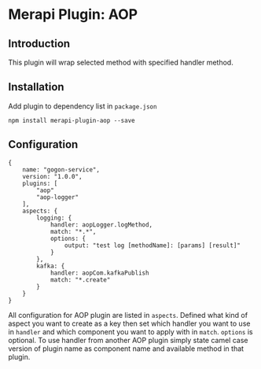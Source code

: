 # Merapi Plugin: AOP

## Introduction

This plugin will wrap selected method with specified handler method.

## Installation

Add plugin to dependency list in `package.json`

```
npm install merapi-plugin-aop --save
```

## Configuration

```
{
    name: "gogon-service",
    version: "1.0.0",
    plugins: [
        "aop"
        "aop-logger"
    ],
    aspects: {
        logging: {
            handler: aopLogger.logMethod,
            match: "*.*",
            options: {
                output: "test log [methodName]: [params] [result]"
            }
        },
        kafka: {
            handler: aopCom.kafkaPublish
            match: "*.create"
        }
    }
}
```

All configuration for AOP plugin are listed in `aspects`. Defined what kind of aspect you want to create as a key then set which handler you want to use in `handler` and which component you want to apply with in `match`. `options` is optional.
To use handler from another AOP plugin simply state camel case version of plugin name as component name and available method in that plugin.
